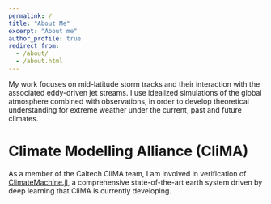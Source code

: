 ```yaml
---
permalink: /
title: "About Me"
excerpt: "About me"
author_profile: true
redirect_from: 
  - /about/
  - /about.html
---
```


My work focuses on mid-latitude storm tracks and their interaction with the associated eddy-driven jet streams. I use idealized simulations of the global atmosphere combined with observations, in order to develop theoretical understanding for extreme weather under the current, past and future climates.
 
Climate Modelling Alliance (CliMA)
======
As a member of the Caltech CliMA team, I am involved in verification of [ClimateMachine.jl](https://github.com/CliMA/ClimateMachine.jl), a comprehensive state-of-the-art earth system driven by deep learning that CliMA is currently developing.

